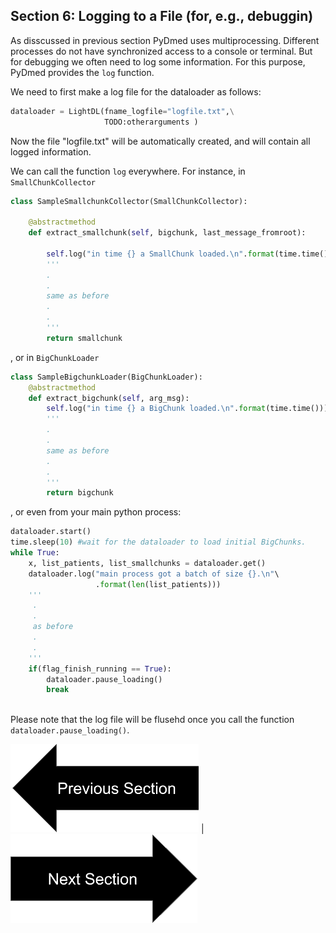 ## Section 6: Logging to a File (for, e.g., debuggin)
As disscussed in previous section PyDmed uses multiprocessing. 
Different processes do not have synchronized access to a console or terminal.
But for debugging we often need to log some information. For this purpose, PyDmed provides the `log` function. 

We need to first make a log file for the dataloader as follows:
```python
dataloader = LightDL(fname_logfile="logfile.txt",\
                     TODO:otherarguments )
```
Now the file "logfile.txt" will be automatically created, and will contain all logged information.


We can call the function `log` everywhere. 
For instance, in `SmallChunkCollector`
```python
class SampleSmallchunkCollector(SmallChunkCollector):

    @abstractmethod 
    def extract_smallchunk(self, bigchunk, last_message_fromroot):
        
        self.log("in time {} a SmallChunk loaded.\n".format(time.time()))
        '''
        .
        .
        same as before
        . 
        .
        '''
        return smallchunk
```

, or in `BigChunkLoader`

```python
class SampleBigchunkLoader(BigChunkLoader):
    @abstractmethod
    def extract_bigchunk(self, arg_msg):
        self.log("in time {} a BigChunk loaded.\n".format(time.time()))
        '''
        .
        .
        same as before
        . 
        .
        '''
        return bigchunk
```
, or even from your main python process:
```python
dataloader.start()
time.sleep(10) #wait for the dataloader to load initial BigChunks.
while True:
    x, list_patients, list_smallchunks = dataloader.get()
    dataloader.log("main process got a batch of size {}.\n"\
                   .format(len(list_patients)))
    '''
     .
     .
     as before
     .
     .
    '''
    if(flag_finish_running == True):
        dataloader.pause_loading()
        break
        
```
Please note that the log file will be flusehd once you call the function `dataloader.pause_loading()`.

[![button](prevsectionv3.png)](tutorial_section5.html) | [![button](nextsectionv3.png)](tutorial_section7.html)





